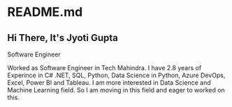 # README.md

## Hi There, It's Jyoti Gupta
Software Engineer

Worked as Software Engineer in Tech Mahindra. I have 2.8 years of Experince in C# .NET, SQL, Python, Data Science in Python, Azure DevOps, Excel, 
Power BI and Tableau. I am more interested in Data Science and Machine Learning field. So I am moving in this field and eager to worked on this.
